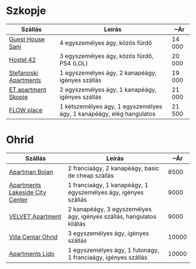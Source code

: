 # Szkopje

| Szállás                                                       | Leírás                                                               | ~Ár    |
| ------------------------------------------------------------- | -------------------------------------------------------------------- | ------ |
| [Guest House Sani](https://www.booking.com/Share-u42QaDp)     | 4 egyszemélyes ágy, közös fürdő                                      | 14 000 |
| [Hostel 42](https://www.booking.com/Share-hHQWkn)             | 3 egyszemélyes ágy, közös fürdő, PS4 (LOL)                           | 20 000 |
| [Stefanoski Apartments](https://www.booking.com/Share-IIq8Au) | 1 egyszemélyes ágy, 2 kanapéágy, igényes szállás                     | 19 000 |
| [ET apartment Skopje](https://www.booking.com/Share-5k0i2N)   | 2 egyszemélyes ágy, 1 kanapéágy, igényes szállás                     | 21 000 |
| [FLOW place](https://www.booking.com/Share-UCTi43)            | 1 kétszemélyes ágy, 1 egyszemélyes ágy, 1 kanapéágy, elég hangulatos | 21 500 |

# Ohrid

| Szállás                                                                  | Leírás                                                               | ~Ár   |
| ------------------------------------------------------------------------ | -------------------------------------------------------------------- | ----- |
| [Apartman Bojan](https://www.booking.com/Share-63i8fg)                   | 2 franciaágy, 2 kanapéágy, basic de cheap szállás                    | 8500  |
| [Apartments Lakeside City Center](https://www.booking.com/Share-3plOkeM) | 1 franciaágy, 1 kanapéágy, 1 egyszemélyes ágy, igényes szállás       | 9000  |
| [VELVET Apartment](https://www.booking.com/Share-6RDZ1w)                 | 2 kanapéágy, 3 egyszemélyes ágy, igényes szállás, hangulatos kilátás | 9000  |
| [Villa Centar Ohrid](https://www.booking.com/Share-1N1g09)               | 3 egyszemélyes ágy, igényes szállás                                  | 10000 |
| [Apartments Lido](https://www.booking.com/Share-sGbJ5c)                  | 1 egyszemélyes ágy, 1 futonágy, 1 franciaágy, igényes szállás        | 10000 |

